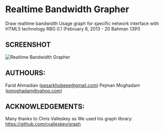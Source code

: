 Realtime Bandwidth Grapher
==========================

Draw realtime bandwidth Usage graph for specific network interface with HTML5 technology
RBG 0.1 (February 8, 2013 - 20 Bahman 1391)


## SCREENSHOT

![Realtime Bandwidth Grapher](https://raw.github.com/pmoghadam/Realtime-Bandwidth-Grapher/master/RBG-screenshot.png "Realtime Bandwidth Grapher Screenshot")


## AUTHOURS: 

Farid Ahmadian (pesarkhobeee@gmail.com)
Pejman Moghadam (pmoghadam@yahoo.com)


## ACKNOWLEDGEMENTS:

Many thanks to Chris Valleskey as We used his graph library:
https://github.com/cvalleskey/graph
